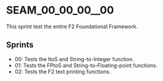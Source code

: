# SEAM_00_00_00__00

This sprint test the entire F2 Foundational Framework.

## Sprints

* 00: Tests the ItoS and String-to-Integer function.
* 01: Tests the FPtoS and String-to-Floating-point functions.
* 02: Tests the F2 text printing functions.